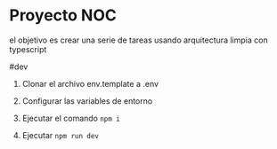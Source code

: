 # Proyecto NOC

el objetivo es crear una serie de tareas usando arquitectura limpia con typescript


#dev

1. Clonar el archivo env.template a .env
2. Configurar las variables de entorno



3. Ejecutar el comando ```npm i ```
4. Ejecutar ```npm run dev```